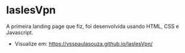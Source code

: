# laslesVpn
 A primeira landing page que fiz, foi desenvolvida usando HTML, CSS e Javascript.
- Visualize em: https://vsspaulasouza.github.io/laslesVpn/
